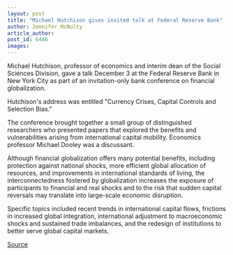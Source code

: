 ```yaml
---
layout: post
title: "Michael Hutchison gives invited talk at Federal Reserve Bank"
author: Jennifer McNulty
article_author: 
post_id: 6446
images:
---
```


<a name="content" id="content"></a>
<p>
  Michael Hutchison, professor of economics and interim dean of the Social Sciences Division, gave a talk December 3 at the Federal Reserve Bank in New York City as part of an invitation-only bank conference on financial globalization.
</p>
<p>
  Hutchison's address was entitled "Currency Crises, Capital Controls and Selection Bias."
</p>
<p>
  The conference brought together a small group of distinguished researchers who presented papers that explored the benefits and vulnerabilities arising from international capital mobility. Economics professor Michael Dooley was a discussant.
</p>
<p>
  Although financial globalization offers many potential benefits, including protection against national shocks, more efficient global allocation of resources, and improvements in international standards of living, the interconnectedness fostered by globalization increases the exposure of participants to financial and real shocks and to the risk that sudden capital reversals may translate into large-scale economic disruption.
</p>
<p>
  Specific topics included recent trends in international capital flows, frictions in increased global integration, international adjustment to macroeconomic shocks and sustained trade imbalances, and the redesign of institutions to better serve global capital markets.
</p>
<p><a href="http://www1.ucsc.edu/currents/04-05/12-13/awards-hutchison.asp" title="Permalink to awards-hutchison">Source</a></p>
